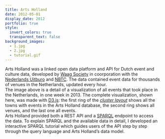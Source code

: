 ```yaml
---
title: Arts Holland
date: 2012-05-01
display_date: 2012
portfolio: true
style:
  invert_colors: true
  transparent_text: false
background_images:
  - 1.jpg
  - 2.jpg
  - tutorial.gif
---
```

<section>
  <span>
    Arts Holland was a linked open data platform and API for Dutch event and culture data, developed by <a href="http://waag.org/en">Waag Society</a> in coorporation with the <a href="http://www.uitburo.nl/"> Nederlands Uitburo</a> and <a href="http://www.nbtc.nl/en/homepage.htm">NBTC</a>. The data contained event data for thousands of venues in the Netherlands, updated every hour.
  </span>
</section>
<section>
  <span>
    The image above is a detail of a visualization of all events that took place in the Netherlands, in one week in 2013. The complete visualization, shown here, was made with <a href="http://d3js.org/">D3.js</a>: the first ring of the <a href="https://github.com/mbostock/d3/wiki/Cluster-Layout"><i>cluster layout</i></a> shows all the towns with events in the Arts Holland database, the second ring shows all venues, and the last one all events.
  </span>
</section>
<section>
  <span>
      Arts Holland provided both a REST API and a <a href="http://en.wikipedia.org/wiki/SPARQL">SPARQL</a> endpoint to access the data. To explain SPARQL and the available data in detail, I developed an interactive SPARQL tutorial which guides users of the API step by step through the query language and Arts Holland’s data model.
  </span>
</section>
